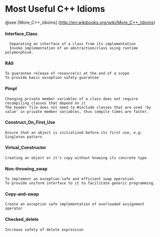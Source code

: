 # Most Useful C++ Idioms

@see [More_C++_Idioms] (http://en.wikibooks.org/wiki/More_C++_Idioms)

#### Interface_Class
```
  Separating an interface of a class from its implementation
  Invoke implementation of an abstraction/class using runtime polymorphism.
```
#### RAII
```
To guarantee release of resource(s) at the end of a scope
To provide basic exception safety guarantee
```
#### Pimpl
```
Changing private member variables of a class does not require recompiling classes that depend on it
The header file does not need to #include classes that are used 'by value' in private member variables, thus compile times are faster.
```
#### Construct_On_First_Use
```
Ensure that an object is initialized before its first use, e.g: Singleton pattern
```
#### Virtual_Constructor
```
Creating an object or it's copy without knowing its concrete type
```
#### Non-throwing_swap
```
To implement an exception safe and efficient swap operation.
To provide uniform interface to it to facilitate generic programming.
```
#### Copy-and-swap
```
Create an exception safe implementation of overloaded assignment operator
```
#### Checked_delete
```
Increase safety of delete expression
```
